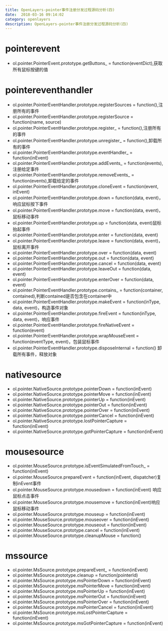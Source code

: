 ```yaml
---
title: OpenLayers-pointer事件注册分发过程源码分析(四)  
date:  2018-03-16 09:14:02
category: openlayers
description: OpenLayers-pointer事件注册分发过程源码分析(四)
---
```

# pointerevent

 - ol.pointer.PointerEvent.prototype.getButtons_ = function(eventDict),获取所有鼠标按键的值
# pointereventhandler
 - ol.pointer.PointerEventHandler.prototype.registerSources = function(),注册所有的事件
 - ol.pointer.PointerEventHandler.prototype.registerSource = function(name, source)
 - ol.pointer.PointerEventHandler.prototype.register_ = function(),注册所有的事件
 - ol.pointer.PointerEventHandler.prototype.unregister_ = function(),卸载所有的事件
 - ol.pointer.PointerEventHandler.prototype.eventHandler_ = function(inEvent)
 - ol.pointer.PointerEventHandler.prototype.addEvents_ = function(events),注册给定事件
 - ol.pointer.PointerEventHandler.prototype.removeEvents_ = function(events),卸载给定的事件
 - ol.pointer.PointerEventHandler.prototype.cloneEvent = function(event, inEvent)
 - ol.pointer.PointerEventHandler.prototype.down = function(data, event)，响应鼠标按下事件
 - ol.pointer.PointerEventHandler.prototype.move = function(data, event)，鼠标移动事件
 - ol.pointer.PointerEventHandler.prototype.up = function(data, event)鼠标抬起事件
 - ol.pointer.PointerEventHandler.prototype.enter = function(data, event) 
 - ol.pointer.PointerEventHandler.prototype.leave = function(data, event)，鼠标离开事件
 - ol.pointer.PointerEventHandler.prototype.over = function(data, event)
 - ol.pointer.PointerEventHandler.prototype.out = function(data, event)
 - ol.pointer.PointerEventHandler.prototype.cancel = function(data, event) 
 - ol.pointer.PointerEventHandler.prototype.leaveOut = function(data, event)
 - ol.pointer.PointerEventHandler.prototype.enterOver = function(data, event)
 - ol.pointer.PointerEventHandler.prototype.contains_ = function(container, contained),判断contained是否包含在container中
 - ol.pointer.PointerEventHandler.prototype.makeEvent = function(inType, data, event)，构造事件对象
 - ol.pointer.PointerEventHandler.prototype.fireEvent = function(inType, data, event)，响应事件
 - ol.pointer.PointerEventHandler.prototype.fireNativeEvent = function(event)
 - ol.pointer.PointerEventHandler.prototype.wrapMouseEvent = function(eventType, event)，包装鼠标事件
 - ol.pointer.PointerEventHandler.prototype.disposeInternal = function() 卸载所有事件，释放对象
# nativesource
 - ol.pointer.NativeSource.prototype.pointerDown = function(inEvent)
 - ol.pointer.NativeSource.prototype.pointerMove = function(inEvent)
 - ol.pointer.NativeSource.prototype.pointerUp = function(inEvent)
 - ol.pointer.NativeSource.prototype.pointerOut = function(inEvent)
 - ol.pointer.NativeSource.prototype.pointerOver = function(inEvent)
 - ol.pointer.NativeSource.prototype.pointerCancel = function(inEvent) 
 - ol.pointer.NativeSource.prototype.lostPointerCapture = function(inEvent)
 - ol.pointer.NativeSource.prototype.gotPointerCapture = function(inEvent)
# mousesource
 - ol.pointer.MouseSource.prototype.isEventSimulatedFromTouch_ = function(inEvent)
 - ol.pointer.MouseSource.prepareEvent = function(inEvent, dispatcher)复制inEvent事件
 - ol.pointer.MouseSource.prototype.mousedown = function(inEvent) 响应鼠标点击事件
 - ol.pointer.MouseSource.prototype.mousemove = function(inEvent)响应鼠标移动事件
 - ol.pointer.MouseSource.prototype.mouseup = function(inEvent)
 - ol.pointer.MouseSource.prototype.mouseover = function(inEvent)
 - ol.pointer.MouseSource.prototype.mouseout = function(inEvent) 
 - ol.pointer.MouseSource.prototype.cancel = function(inEvent)
 - ol.pointer.MouseSource.prototype.cleanupMouse = function()
#  mssource
 - ol.pointer.MsSource.prototype.prepareEvent_ = function(inEvent) 
 - ol.pointer.MsSource.prototype.cleanup = function(pointerId) 
 - ol.pointer.MsSource.prototype.msPointerDown = function(inEvent)
 - ol.pointer.MsSource.prototype.msPointerMove = function(inEvent) 
 - ol.pointer.MsSource.prototype.msPointerUp = function(inEvent)
 - ol.pointer.MsSource.prototype.msPointerOut = function(inEvent)
 - ol.pointer.MsSource.prototype.msPointerOver = function(inEvent)
 - ol.pointer.MsSource.prototype.msPointerCancel = function(inEvent)
 - ol.pointer.MsSource.prototype.msLostPointerCapture = function(inEvent)
 - ol.pointer.MsSource.prototype.msGotPointerCapture = function(inEvent)

